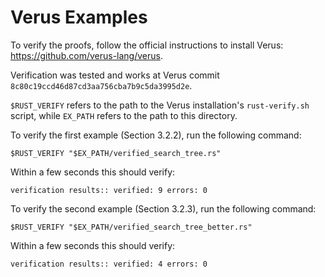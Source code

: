 # Verus Examples

To verify the proofs, follow the official instructions to install Verus:
https://github.com/verus-lang/verus.

Verification was tested and works at Verus commit `8c80c19ccd46d87cd3aa756cba7b9c5da3995d2e`.

`$RUST_VERIFY` refers to the path to the Verus installation's `rust-verify.sh` script, while
`EX_PATH` refers to the path to this directory.

To verify the first example (Section 3.2.2), run the following command:

```
$RUST_VERIFY "$EX_PATH/verified_search_tree.rs"
```

Within a few seconds this should verify:

```
verification results:: verified: 9 errors: 0
```


To verify the second example (Section 3.2.3), run the following command:

```
$RUST_VERIFY "$EX_PATH/verified_search_tree_better.rs"
```

Within a few seconds this should verify:

```
verification results:: verified: 4 errors: 0
```

